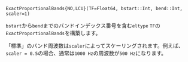 ```
ExactProportionalBands{NO,LCU}(TF=Float64, bstart::Int, bend::Int, scaler=1)
```

`bstart`から`bend`までのバンドインデックス番号を含む`eltype` `TF`の`ExactProportionalBands`を構築します。

「標準」のバンド周波数は`scaler`によってスケーリングされます。例えば、`scaler = 0.5`の場合、通常は`1000 Hz`の周波数が`500 Hz`になります。
